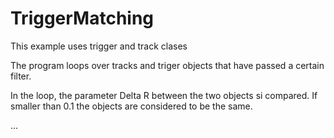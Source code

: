 # TriggerMatching

This example uses trigger and track clases

The program loops over tracks and triger objects that have passed a certain filter.

In the loop, the parameter Delta R between the two objects si compared. If smaller than 0.1 the objects are considered to be the same.

... 

